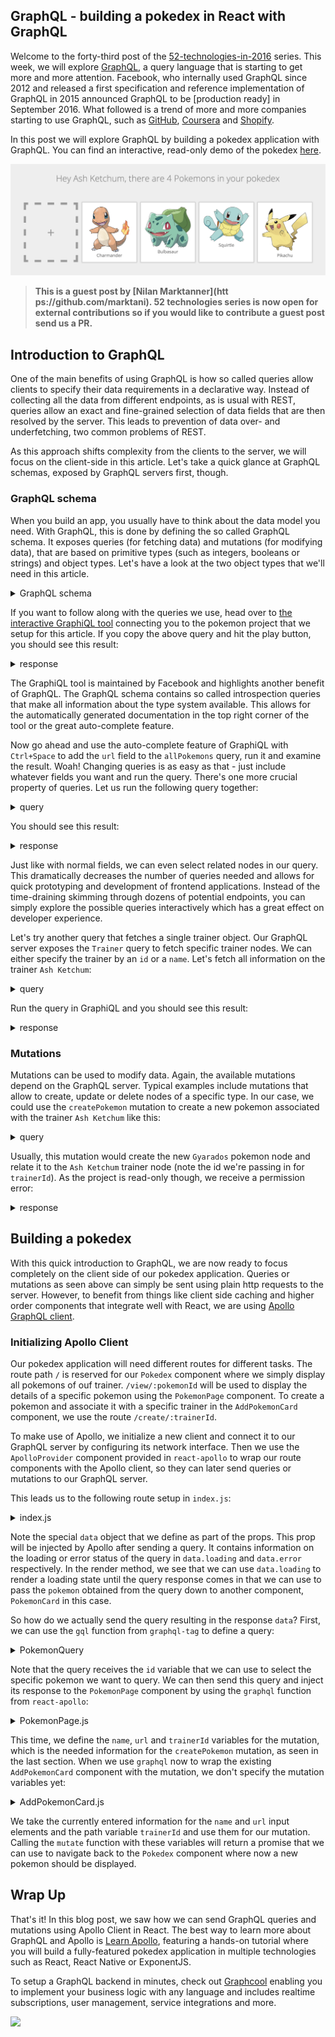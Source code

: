 GraphQL - building a pokedex in React with GraphQL
-----

Welcome to the forty-third post of the [52-technologies-in-2016](https://github.com/shekhargulati/52-technologies-in-2016) series. This week, we will explore [GraphQL](http://graphql.org), a query language that is starting to get more and more attention. Facebook, who internally used GraphQL since 2012 and released a first specification and reference implementation of GraphQL in 2015 announced GraphQL to be [production ready] in September 2016. What followed is a trend of more and more companies starting to use GraphQL, such as [GitHub](https://youtu.be/hT-4pVmkGt0), [Coursera](https://youtu.be/JC-UJwBKc2Y) and [Shopify](https://youtu.be/Wlu_PWCjc6Y).

In this post we will explore GraphQL by building a pokedex application with GraphQL. You can find an interactive, read-only demo of the pokedex [here](http://demo.learnapollo.com).

![](./images/pokedex.png)

> **This is a guest post by [Nilan Marktanner](htt ps://github.com/marktani). 52 technologies series is now open for external contributions so if you would like to contribute a guest post send us a PR.**

## Introduction to GraphQL

One of the main benefits of using GraphQL is how so called queries allow clients to specify their data requirements in a declarative way. Instead of collecting all the data from different endpoints, as is usual with REST, queries allow an exact and fine-grained selection of data fields that are then resolved by the server. This leads to prevention of data over- and underfetching, two common problems of REST.

As this approach shifts complexity from the clients to the server, we will focus on the client-side in this article. Let's take a quick glance at GraphQL schemas, exposed by GraphQL servers first, though.

### GraphQL schema

When you build an app, you usually have to think about the data model you need. With GraphQL, this is done by defining the so called GraphQL schema. It exposes queries (for fetching data) and mutations (for modifying data), that are based on primitive types (such as integers, booleans or strings) and object types. Let's have a look at the two object types that we'll need in this article.

<details>
<summary>GraphQL schema</summary>
```idl
type Trainer {
  id: String!
  name: String!
  ownedPokemons: [Pokemon]
}

type Pokemon {
  id: String!
  url: String!
  name: String!
  trainer: Trainer
}
```
</details>

### Queries

In our pokedex application, we'll display pokemons that have a `name` and a `url` and are related to the trainer that owns them. A trainer has a `name` and a list of owned pokemons. Both types have the required `id` field (denoted by the `!` in `String!`) that is used to identify different nodes. A node is a data item in our data graph.

These types will then be used by the GraphQL server to expose different queries and mutation. Let's explore common choices for those! One of them is a query that simply returns all nodes of a specific type, in our case that could be the `allPokemons` query. We can use it like this:

<details>
<summary>query</summary>
```graphql
query {
  allPokemons {
    id
    name
  }
}
```
</details>

If you want to follow along with the queries we use, head over to [the interactive GraphiQL tool](https://api.graph.cool/simple/v1/ciwjew0qz0l8d0122v7smvmxu) connecting you to the pokemon project that we setup for this article. If you copy the above query and hit the play button, you should see this result:

<details>
<summary>response</summary>
```json
{
  "data": {
    "allPokemons": [
      {
        "id": "ciwnmyvxn94uo0161477dicbm",
        "name": "Pikachu"
      },
      {
        "id": "ciwnmzhwn953o0161h7vwlhdw",
        "name": "Squirtle"
      },
      {
        "id": "ciwnn0kxq95oy0161ib2wu50g",
        "name": "Bulbasaur"
      },
      {
        "id": "ciwnn11i1960l0161861mxdc1",
        "name": "Charmander"
      }
    ]
  }
}
```
</details>

The GraphiQL tool is maintained by Facebook and highlights another benefit of GraphQL. The GraphQL schema contains so called introspection queries that make all information about the type system available. This allows for the automatically generated documentation in the top right corner of the tool or the great auto-complete feature.

Now go ahead and use the auto-complete feature of GraphiQL with `Ctrl+Space` to add the `url` field to the `allPokemons` query, run it and examine the result. Woah! Changing queries is as easy as that - just include whatever fields you want and run the query. There's one more crucial property of queries. Let us run the following query together:

<details>
<summary>query</summary>
```graphql
query {
  allPokemons {
    id
    name
    trainer {
      name
    }
  }
}
```
</details>

You should see this result:

<details>
<summary>response</summary>
```json
{
  "data": {
    "allPokemons": [
      {
        "id": "ciwnmyvxn94uo0161477dicbm",
        "name": "Pikachu",
        "trainer": {
          "name": "Ash Ketchum"
        }
      },
      {
        "id": "ciwnmzhwn953o0161h7vwlhdw",
        "name": "Squirtle",
        "trainer": {
          "name": "Ash Ketchum"
        }
      },
      {
        "id": "ciwnn0kxq95oy0161ib2wu50g",
        "name": "Bulbasaur",
        "trainer": {
          "name": "Ash Ketchum"
        }
      },
      {
        "id": "ciwnn11i1960l0161861mxdc1",
        "name": "Charmander",
        "trainer": {
          "name": "Ash Ketchum"
        }
      }
    ]
  }
}
```
</details>

Just like with normal fields, we can even select related nodes in our query. This dramatically decreases the number of queries needed and allows for quick prototyping and development of frontend applications. Instead of the time-draining skimming through dozens of potential endpoints, you can simply explore the possible queries interactively which has a great effect on developer experience.

Let's try another query that fetches a single trainer object. Our GraphQL server exposes the `Trainer` query to fetch specific trainer nodes. We can either specify the trainer by an `id` or a `name`. Let's fetch all information on the trainer `Ash Ketchum`:

<details>
<summary>query</summary>
```graphql
query {
  Trainer(name: "Ash Ketchum") {
    id
    name
    ownedPokemons {
      name
    }
  }
}
```
</details>

Run the query in GraphiQL and you should see this result:

<details>
<summary>response</summary>
```json
{
  "data": {
    "Trainer": {
      "id": "ciwnmyn2a9ayt0175axsnyux1",
      "name": "Ash Ketchum",
      "ownedPokemons": [
        {
          "name": "Pikachu"
        },
        {
          "name": "Squirtle"
        },
        {
          "name": "Bulbasaur"
        },
        {
          "name": "Charmander"
        }
      ]
    }
  }
}
```
</details>

### Mutations

Mutations can be used to modify data. Again, the available mutations depend on the GraphQL server. Typical examples include mutations that allow to create, update or delete nodes of a specific type. In our case, we could use the `createPokemon` mutation to create a new pokemon associated with the trainer `Ash Ketchum` like this:

<details>
<summary>query</summary>
```graphql
mutation {
  createPokemon(
    name: "Gyarados"
    url: "http://cdn.bulbagarden.net/upload/thumb/4/41/130Gyarados.png/600px-130Gyarados.png"
    trainerId: "ciwnmyn2a9ayt0175axsnyux1"
  ) {
    id
  }
}
```
</details>

Usually, this mutation would create the new `Gyarados` pokemon node and relate it to the `Ash Ketchum` trainer node (note the id we're passing in for `trainerId`). As the project is read-only though, we receive a permission error:

<details>
<summary>response</summary>
```json
{
  "data": {
    "createPokemon": null
  },
  "errors": [
    {
      "locations": [
        {
          "line": 12,
          "column": 3
        }
      ],
      "path": [
        "createPokemon"
      ],
      "code": 3008,
      "message": "Insufficient permissions for this mutation",
      "requestId": "cix3dug8buz0h0178nd376peo"
    }
  ]
}
```
</details>

## Building a pokedex

With this quick introduction to GraphQL, we are now ready to focus completely on the client side of our pokedex application.
Queries or mutations as seen above can simply be sent using plain http requests to the server. However, to benefit from things like client side caching and higher order components that integrate well with React, we are using [Apollo GraphQL client](http://dev.apollodata.com).

### Initializing Apollo Client

Our pokedex application will need different routes for different tasks. The route path `/` is reserved for our `Pokedex` component where we simply display all pokemons of ouf trainer. `/view/:pokemonId` will be used to display the details of a specific pokemon using the `PokemonPage` component. To create a pokemon and associate it with a specific trainer in the `AddPokemonCard` component, we use the route `/create/:trainerId`.

To make use of Apollo, we initialize a new client and connect it to our GraphQL server by configuring its network interface. Then we use the `ApolloProvider` component provided in `react-apollo` to wrap our route components with the Apollo client, so they can later send queries or mutations to our GraphQL server.

This leads us to the following route setup in `index.js`:

<details>
<summary>index.js</summary>
```js
import React from 'react'
import ReactDOM from 'react-dom'
import Pokedex from './components/Pokedex'
import PokemonPage from './components/PokemonPage'
import AddPokemonCard from './components/AddPokemonCard'
import { Router, Route, browserHistory } from 'react-router'
import ApolloClient, { createNetworkInterface } from 'apollo-client'
import { ApolloProvider } from 'react-apollo'
import 'tachyons'
import './index.css'

const client = new ApolloClient({
  networkInterface: createNetworkInterface({ uri: 'https://api.graph.cool/simple/v1/ciwjew0qz0l8d0122v7smvmxu'}),
  dataIdFromObject: o => o.id
})

ReactDOM.render((
  <ApolloProvider client={client}>
    <Router history={browserHistory}>
      <Route path='/' component={Pokedex} />
      <Route path='/view/:pokemonId' component={PokemonPage} />
      <Route path='/create/:trainerId' component={AddPokemonCard} />
    </Router>
  </ApolloProvider>
  ),
  document.getElementById('root')
)
```
</details>

We use the function `dataIdFromObject` to define how a node can be identified. In our case, all nodes have a unique `id` field so we can use it for this purpose.

### Sending queries

![](./images/pokemonpage.png)

Let's have a closer look at the `PokemonPage` component now, where we display details of a specific pokemon.

<details>
<summary>PokemonPage.js</summary>
```js
import React from 'react'
import { withRouter } from 'react-router'
import { graphql } from 'react-apollo'
import gql from 'graphql-tag'

import PokemonCard from './PokemonCard'

class PokemonPage extends React.Component {

  static propTypes = {
    data: React.PropTypes.shape({
      loading: React.PropTypes.bool,
      error: React.PropTypes.object,
      Pokemon: React.PropTypes.object,
    }).isRequired,
    router: React.PropTypes.object.isRequired,
    params: React.PropTypes.object.isRequired,
  }

  render () {
    if (this.props.data.loading) {
      return (<div>Loading</div>)
    }

    if (this.props.data.error) {
      console.log(this.props.data.error)
      return (<div>An unexpexted error occured</div>)
    }

    return (
      <div>
        <PokemonCard pokemon={this.props.data.Pokemon} handleCancel={this.goBack}/>
      </div>
    )
  }

  goBack = () => {
    this.props.router.replace('/')
  }
}
```
</details>

Note the special `data` object that we define as part of the props. This prop will be injected by Apollo after sending a query. It contains information on the loading or error status of the query in `data.loading` and `data.error` respectively. In the render method, we see that we can use `data.loading` to render a loading state until the query response comes in that we can use to pass the `pokemon` obtained from the query down to another component, `PokemonCard` in this case.

So how do we actually send the query resulting in the response `data`? First, we can use the `gql` function from `graphql-tag` to define a query:

<details>
<summary>PokemonQuery</summary>
```js
const PokemonQuery = gql`query PokemonQuery($id: ID!) {
    Pokemon(id: $id) {
      id
      url
      name
    }
  }
`
```
</details>

Note that the query receives the `id` variable that we can use to select the specific pokemon we want to query.
We can then send this query and inject its response to the `PokemonPage` component by using the `graphql` function from `react-apollo`:

<details>
<summary>PokemonPage.js</summary>
```js
const PokemonPageWithData = graphql(PokemonQuery, {
  options: (ownProps) => ({
      variables: {
        id: ownProps.params.pokemonId
      }
    })
  }
)(withRouter(PokemonPage))

export default PokemonPageWithData
```
</details>

Note how we can access the router parameters with `ownProps.params` to use the path variable as the `id` variable for our `PokemonQuery`.

### Sending mutations

![](./images/addpokemon.png)

Let's see how we can use mutations with Apollo Client by looking a the `AddPokemonCard` component. Again, we can define the mutation with `gql`:

<details>
<summary>createPokemonMutation</summary>
```js
const createPokemonMutation = gql`
  mutation createPokemon($name: String!, $url: String!, $trainerId: ID) {
    createPokemon(name: $name, url: $url, trainerId: $trainerId) {
      trainer {
        id
        ownedPokemons {
          id
        }
      }
    }
  }
`
```
</details>

This time, we define the `name`, `url` and `trainerId` variables for the mutation, which is the needed information for the `createPokemon` mutation, as seen in the last section. When we use `graphql` now to wrap the existing `AddPokemonCard` component with the mutation, we don't specify the mutation variables yet:

<details>
<summary>AddPokemonCard.js</summary>
```js
const AddPokemonCardWithMutation = graphql(createPokemonMutation)(withRouter(AddPokemonCard))

export default AddPokemonCardWithMutation
```
</details>

Instead of injecting a `data` prop as before, wrapping mutations will inject a `mutate` prop that can be used to actually fire the mutation. We can see that in the `handleSave` function of the `AddPokemonCard` component:

<details>
<summary>AddPokemonCard.js</summary>
```js
handleSave = () => {
  const {name, url} = this.state
  const trainerId = this.props.params.trainerId
  this.props.mutate({variables: {name, url, trainerId}})
    .then(() => {
      this.props.router.replace('/')
    })
}
```
</details>

We take the currently entered information for the `name` and `url` input elements and the path variable `trainerId` and use them for our mutation. Calling the `mutate` function with these variables will return a promise that we can use to navigate back to the `Pokedex` component where now a new pokemon should be displayed.

## Wrap Up

That's it! In this blog post, we saw how we can send GraphQL queries and mutations using Apollo Client in React. The best way to learn more about GraphQL and Apollo is [Learn Apollo](https://learnapollo.com), featuring a hands-on tutorial where you will build a fully-featured pokedex application in multiple technologies such as React, React Native or ExponentJS.

To setup a GraphQL backend in minutes, check out [Graphcool](https://graph.cool) enabling you to implement your business logic with any language and includes realtime subscriptions, user management, service integrations and more.

[![](http://i.imgur.com/FxHTGm4.png)](https://www.youtube.com/watch?v=wSkZFfuAToM)
